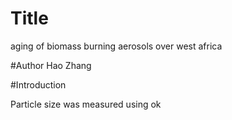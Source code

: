 # Title
aging of biomass burning aerosols over west africa

#Author
Hao Zhang

#Introduction

Particle size was measured using
ok


